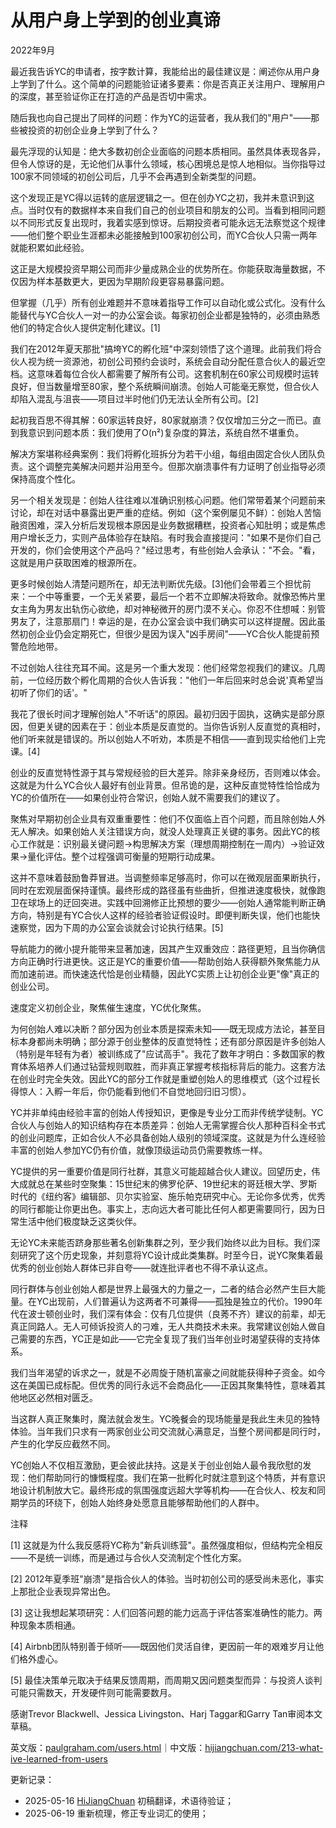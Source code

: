 


# 从用户身上学到的创业真谛

2022年9月

最近我告诉YC的申请者，按字数计算，我能给出的最佳建议是：阐述你从用户身上学到了什么。这个简单的问题能验证诸多要素：你是否真正关注用户、理解用户的深度，甚至验证你正在打造的产品是否切中需求。

随后我也向自己提出了同样的问题：作为YC的运营者，我从我们的"用户"——那些被投资的初创企业身上学到了什么？

最先浮现的认知是：绝大多数初创企业面临的问题本质相同。虽然具体表现各异，但令人惊讶的是，无论他们从事什么领域，核心困境总是惊人地相似。当你指导过100家不同领域的初创公司后，几乎不会再遇到全新类型的问题。

这个发现正是YC得以运转的底层逻辑之一。但在创办YC之初，我并未意识到这点。当时仅有的数据样本来自我们自己的创业项目和朋友的公司。当看到相同问题以不同形式反复出现时，我着实感到惊讶。后期投资者可能永远无法察觉这个规律——他们整个职业生涯都未必能接触到100家初创公司，而YC合伙人只需一两年就能积累如此经验。

这正是大规模投资早期公司而非少量成熟企业的优势所在。你能获取海量数据，不仅因为样本基数更大，更因为早期阶段更容易暴露问题。

但掌握（几乎）所有创业难题并不意味着指导工作可以自动化或公式化。没有什么能替代与YC合伙人一对一的办公室会谈。每家初创企业都是独特的，必须由熟悉他们的特定合伙人提供定制化建议。[1]

我们在2012年夏天那批"搞垮YC的孵化班"中深刻领悟了这个道理。此前我们将合伙人视为统一资源池，初创公司预约会谈时，系统会自动分配任意合伙人的最近空档。这意味着每位合伙人都需要了解所有公司。这套机制在60家公司规模时运转良好，但当数量增至80家，整个系统瞬间崩溃。创始人可能毫无察觉，但合伙人却陷入混乱与沮丧——项目过半时他们仍无法认全所有公司。[2]

起初我百思不得其解：60家运转良好，80家就崩溃？仅仅增加三分之一而已。直到我意识到问题本质：我们使用了O(n²)复杂度的算法，系统自然不堪重负。

解决方案堪称经典案例：我们将孵化班拆分为若干小组，每组由固定合伙人团队负责。这个调整完美解决问题并沿用至今。但那次崩溃事件有力证明了创业指导必须保持高度个性化。

另一个相关发现是：创始人往往难以准确识别核心问题。他们常带着某个问题前来讨论，却在对话中暴露出更严重的症结。例如（这个案例屡见不鲜）：创始人苦恼融资困难，深入分析后发现根本原因是业务数据糟糕，投资者心知肚明；或是焦虑用户增长乏力，实则产品体验存在缺陷。有时我会直接提问："如果不是你们自己开发的，你们会使用这个产品吗？"经过思考，有些创始人会承认："不会。"看，这就是用户获取困难的根源所在。

更多时候创始人清楚问题所在，却无法判断优先级。[3]他们会带着三个担忧前来：一个中等重要，一个无关紧要，最后一个若不立即解决将致命。就像恐怖片里女主角为男友出轨伤心欲绝，却对神秘微开的房门漠不关心。你忍不住想喊：别管男友了，注意那扇门！幸运的是，在办公室会谈中我们确实可以这样提醒。因此虽然初创企业仍会定期死亡，但很少是因为误入"凶手房间"——YC合伙人能提前预警危险地带。

不过创始人往往充耳不闻。这是另一个重大发现：他们经常忽视我们的建议。几周前，一位经历数个孵化周期的合伙人告诉我："他们一年后回来时总会说'真希望当初听了你们的话'。"

我花了很长时间才理解创始人"不听话"的原因。最初归因于固执，这确实是部分原因，但更关键的因素在于：创业本质是反直觉的。当你告诉别人反直觉的真相时，他们听来就是错误的。所以创始人不听劝，本质是不相信——直到现实给他们上完课。[4]

创业的反直觉特性源于其与常规经验的巨大差异。除非亲身经历，否则难以体会。这就是为什么YC合伙人最好有创业背景。但吊诡的是，这种反直觉特性恰恰成为YC的价值所在——如果创业符合常识，创始人就不需要我们的建议了。

聚焦对早期初创企业具有双重重要性：他们不仅面临上百个问题，而且除创始人外无人解决。如果创始人关注错误方向，就没人处理真正关键的事务。因此YC的核心工作就是：识别最关键问题→构思解决方案（理想周期控制在一周内）→验证效果→量化评估。整个过程强调可衡量的短期行动成果。

这并不意味着鼓励鲁莽冒进。当调整频率足够高时，你可以在微观层面果断执行，同时在宏观层面保持谨慎。最终形成的路径虽有些曲折，但推进速度极快，就像跑卫在球场上的迂回突进。实践中回溯修正比预想的要少——创始人通常能判断正确方向，特别是有YC合伙人这样的经验者验证假设时。即便判断失误，他们也能快速察觉，因为下周的办公室会谈就会讨论执行结果。[5]

导航能力的微小提升能带来显著加速，因其产生双重效应：路径更短，且当你确信方向正确时行进更快。这正是YC的重要价值——帮助创始人获得额外聚焦能力从而加速前进。而快速迭代恰是创业精髓，因此YC实质上让初创企业更"像"真正的创业公司。

速度定义初创企业，聚焦催生速度，YC优化聚焦。

为何创始人难以决断？部分因为创业本质是探索未知——既无现成方法论，甚至目标本身都尚未明确；部分源于创业整体的反直觉特性；还有部分原因是许多创始人（特别是年轻有为者）被训练成了"应试高手"。我花了数年才明白：多数国家的教育体系培养人们通过钻营规则取胜，而非真正掌握考核指标背后的能力。这套方法在创业时完全失效。因此YC的部分工作就是重塑创始人的思维模式（这个过程长得惊人：入孵一年后，你仍能看到他们不自觉地回归旧习惯）。

YC并非单纯由经验丰富的创始人传授知识，更像是专业分工而非传统学徒制。YC合伙人与创始人的知识结构存在本质差异：创始人无需掌握合伙人那种百科全书式的创业问题库，正如合伙人不必具备创始人级别的领域深度。这就是为什么连经验丰富的创始人参加YC仍有价值，就像顶级运动员仍需要教练一样。

YC提供的另一重要价值是同行社群，其意义可能超越合伙人建议。回望历史，伟大成就总在某些时空聚集：15世纪末的佛罗伦萨、19世纪末的哥廷根大学、罗斯时代的《纽约客》编辑部、贝尔实验室、施乐帕克研究中心。无论你多优秀，优秀的同行都能让你更出色。事实上，志向远大者可能比任何人都更需要同行，因为日常生活中他们极度缺乏这类伙伴。

无论YC未来能否跻身那些著名创新集群之列，至少我们始终以此为目标。我们深刻研究了这个历史现象，并刻意将YC设计成此类集群。时至今日，说YC聚集着最优秀的创业创始人群体已非自夸——就连批评者也不得不承认这点。

同行群体与创业创始人都是世界上最强大的力量之一，二者的结合必然产生巨大能量。在YC出现前，人们普遍认为这两者不可兼得——孤独是独立的代价。1990年代在波士顿创业时，我们深有体会：仅有几位提供（良莠不齐）建议的前辈，却无真正同路人。无人可倾诉投资人的刁难，无人共商技术未来。我常建议创始人做自己需要的东西，YC正是如此——它完全复现了我们当年创业时渴望获得的支持体系。

我们当年渴望的诉求之一，就是不必周旋于随机富豪之间就能获得种子资金。如今这在美国已成标配。但优秀的同行永远不会商品化——正因其聚集特性，意味着其他地区必然相对匮乏。

当这群人真正聚集时，魔法就会发生。YC晚餐会的现场能量是我此生未见的独特体验。当年我们只求有一两家创业公司交流就心满意足，当整个房间都是同行时，产生的化学反应截然不同。

YC创始人不仅相互激励，更会彼此扶持。这是关于创业创始人最令我欣慰的发现：他们帮助同行的慷慨程度。我们在第一批孵化时就注意到这个特质，并有意识地设计机制放大它。最终形成的氛围强度远超大学等机构——在合伙人、校友和同期学员的环绕下，创始人始终身处愿意且能够帮助他们的人群中。

注释

[1] 这就是为什么我反感将YC称为"新兵训练营"。虽然强度相似，但结构完全相反——不是统一训练，而是通过与合伙人交流制定个性化方案。

[2] 2012年夏季班"崩溃"是指合伙人的体验。当时初创公司的感受尚未恶化，事实上那批企业表现异常出色。

[3] 这让我想起某项研究：人们回答问题的能力远高于评估答案准确性的能力。两种现象本质相通。

[4] Airbnb团队特别善于倾听——既因他们灵活自律，更因前一年的艰难岁月让他们格外虚心。

[5] 最佳决策单元取决于结果反馈周期，而周期又因问题类型而异：与投资人谈判可能只需数天，开发硬件则可能需要数月。

感谢Trevor Blackwell、Jessica Livingston、Harj Taggar和Garry Tan审阅本文草稿。

英文版：[paulgraham.com/users.html](https://paulgraham.com/users.html)｜中文版：[hijiangchuan.com/213-what-ive-learned-from-users](https://hijiangchuan.com/213-what-ive-learned-from-users)



更新记录：
- 2025-05-16 [HiJiangChuan](https://hijiangchuan.com) 初稿翻译，术语待验证；
- 2025-06-19 重新梳理，修正专业词汇的使用；
